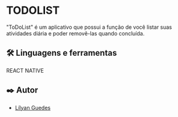 # TODOLIST

"ToDoList" é um aplicativo que possui a função de você listar suas atividades diária e poder removê-las quando concluída.

## 🛠️ Linguagens e ferramentas

REACT NATIVE

## ✒️ Autor

- [Lílyan Guedes](https://www.linkedin.com/in/lilyan-guedes/)


